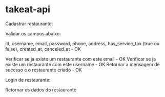 # takeat-api

Cadastrar restaurante:

Validar os campos abaixo:

id, username, email, password, phone, address, has_service_tax
(true ou false), created_at, canceled_at - OK

Verificar se ja existe um restaurante com este email - OK
Verificar se ja existe um restaurante com este username - OK
Retornar a mensagem de sucesso e o restaurante criado - OK

Login de restaurante:

Retornar os dados do restaurante
